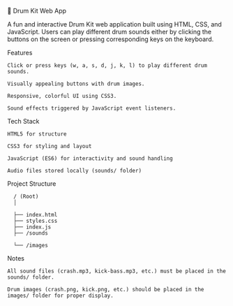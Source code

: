 🎵 Drum Kit Web App

A fun and interactive Drum Kit web application built using HTML, CSS, and JavaScript. Users can play different drum sounds either by clicking the buttons on the screen or pressing 
corresponding keys on the keyboard. 

Features

    Click or press keys (w, a, s, d, j, k, l) to play different drum sounds.
  
    Visually appealing buttons with drum images.
  
    Responsive, colorful UI using CSS3.
  
    Sound effects triggered by JavaScript event listeners.

Tech Stack

    HTML5 for structure
  
    CSS3 for styling and layout
  
    JavaScript (ES6) for interactivity and sound handling
  
    Audio files stored locally (sounds/ folder)

Project Structure

      / (Root)
      │
  
      ├── index.html       
      ├── styles.css       
      ├── index.js          
      ├── /sounds
  
      └── /images  

Notes

    All sound files (crash.mp3, kick-bass.mp3, etc.) must be placed in the sounds/ folder.
  
    Drum images (crash.png, kick.png, etc.) should be placed in the images/ folder for proper display.



